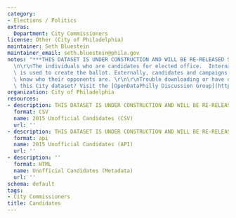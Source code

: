 ```yaml
---
category:
- Elections / Politics
extras:
  Department: City Commissioners
license: Other (City of Philadelphia)
maintainer: Seth Bluestein
maintainer_email: seth.bluestein@phila.gov
notes: "***THIS DATASET IS UNDER CONSTRUCTION AND WILL BE RE-RELEASED SHORTLY***\r\
  \n\r\nThe individuals who are candidates for elected office.  Internally, this information\
  \ is used to create the ballot. Externally, candidates and campaigns will want to\
  \ know who their opponents are. \r\n\r\nTrouble downloading or have questions about\
  \ this City dataset? Visit the [OpenDataPhilly Discussion Group](http://www.phila.gov/data/discuss/)"
organization: City of Philadelphia
resources:
- description: THIS DATASET IS UNDER CONSTRUCTION AND WILL BE RE-RELEASED SHORTLY
  format: CSV
  name: 2015 Unofficial Candidates (CSV)
  url: ''
- description: THIS DATASET IS UNDER CONSTRUCTION AND WILL BE RE-RELEASED SHORTLY
  format: api
  name: 2015 Unofficial Candidates (API)
  url: ''
- description: ''
  format: HTML
  name: Unofficial Candidates (Metadata)
  url: ''
schema: default
tags:
- City Commissioners
title: Candidates
---
```

